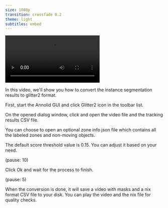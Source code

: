 ```yaml
---
size: 1080p
transition: crossfade 0.2
theme: light
subtitles: embed
---
```


![](convert_to_glitter2.mp4)

In this video, we'll show you how to convert the instance segmentation results to glitter2 format.

First, start the Annolid GUI and click Glitter2 icon in the toolbar list.


On the opened dialog window, click and open the video file and the tracking results CSV file.

You can choose to open an optional zone info json file which contains all the labeled zones and non-moving objects. 

The default score threshold value is 0.15. You can adjust it based on your need.   


(pause: 10)

Click Ok and wait for the process to finish. 

(pause: 5)

When the conversion is done, it will save a video with masks and a nix format CSV file to your disk.
You can play the video and the nix file for quality checks.   

